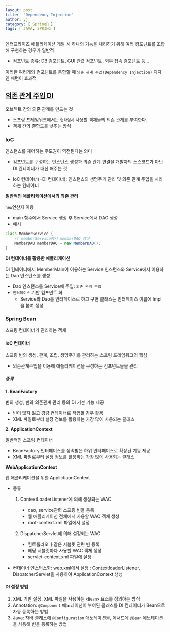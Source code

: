 ```yaml
---
layout: post
title:  "Dependency Injection"
author: yj
category: [ Spring🌱 ]
tags: [ JAVA, SPRING ]
---
```


엔터프라이즈 애플리케이션 개발 시 하나의 기능을 처리하기 위해 여러 컴포넌트를 조합해 구현하는 경우가 일반적
- 컴포넌트 종류: DB 컴포넌트, GUI 관련 컴포넌트, 외부 접속 컴포넌트 등...

이러한 여러개의 컴포넌트를 통합할 때 `의존 관계 주입(Dependency Injection)` 디자인 패턴이 효과적

## <a href="#">의존 관계 주입 DI</a>

오브젝트 간의 의존 관계를 만드는 것
- 스프링 프레임워크에서는 `런타임시` 사용할 객체들의 의존 관계를 부여한다.
- 객체 간의 결합도를 낮추는 방식

### IoC

인스턴스를 제어하는 주도권이 역전된다는 의미
- 컴포넌트를 구성하는 인스턴스 생성과 의존 관계 연결을 개발자의 소스코드가 아닌 DI 컨테이너가 대신 해주는 것

- IoC 컨테이너(=DI 컨테이너): 인스턴스의 생명주기 관리 및 의존 관계 주입을 처리하는 컨테이너

**일반적인 애플리케이션에서의 의존 관리**

`new`연산자 이용
- main 함수에서 Service 셍상 후 Service에서 DAO 생성
- 예시
``` java
Class MemberService {
    // memberService에서 memberDAO 생성
    MemberDAO memberDAO = new MemberDAO(); 
}
```

**DI 컨테이너를 활용한 애플리케이션**

DI 컨테이너에서 MemberMain이 이용하는 Service 인스턴스와 Service에서 이용하는 Dao 인스턴스를 생성
- Dao 인스턴스를 Service에 주입: `의존 관계 주입`
- `인터페이스` 기반 컴포넌트 화
    - Service와 Dao를 인터페이스로 하고 구현 클래스는 인터페이스 이름에 Impl을 붙여 생성

### Spring Bean

스프링 컨테이너가 관리하는 객체

#### IoC 컨테이너

스프링 빈의 생성, 관계, 조립. 생명주기를 관리하는 스프링 프레임워크의 핵심
- 의존관계주입을 이용해 애플리케이션을 구성하는 컴포넌트들을 관리

##### 종류

**1. BeanFactory**

빈의 생성, 빈의 의존관계 관리 등의 DI 기본 기능 제공
- 빈이 많지 않고 경량 컨테이너로 작업할 경우 활용
- XML 파일로부터 설정 정보를 활용하는 가장 많이 사용되는 클래스

**2. ApplicationContext**

일반적인 스프링 컨테이너
- BeanFactory 인터페이스를 상속받은 하위 인터페이스로 확장된 기능 제공
- XML 파일로부터 설정 정보를 활용하는 가장 많이 사용되는 클래스

**WebApplicationContext**

웹 애플리케이션을 위한 ApplictiaonContext

- 종류
    1. ContextLoaderListener에 의해 생성되는 WAC
        - dao, service관련 스프링 빈들 등록
        - 웹 애플리케이션 전체에서 사용할 WAC 객체 생성
        - root-context.xml 파일에서 설정
    
    2. DispatcherServlet에 의해 설정되는 WAC
        - 컨트롤러오 ㅏ같은 서블릿 관련 빈 등록
        - 해당 서블릿마다 사용할 WAC 객체 생성
        - servlet-context.xml 파일에 설정

- 컨테이너 인스턴스화: web.xml에서 설정
    : ContextloaderListener, DispatcherServlet을 사용하여 ApplicationContext 생성


#### DI 설정 방법

1. XML 기반 설정: XML 파일을 사용하는 `<Bean>` 요소를 정의하는 방식
2. Annotation: `@Component` 에노테이션이 부여된 클래스를 DI 컨테이너가 Bean으로 자동 등록하는 방법
3. Java: 자바 클래스에 `@Configuration` 애노테이션을, 메서드에 `@Bean` 에노테이션을 사용해 빈을 등록하는 방법